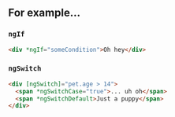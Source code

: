 ## For example...

### `ngIf`

```html
<div *ngIf="someCondition">Oh hey</div>
```

### `ngSwitch`

```html
<div [ngSwitch]="pet.age > 14">
  <span *ngSwitchCase="true">... uh oh</span>
  <span *ngSwitchDefault>Just a puppy</span>
</div>
```
